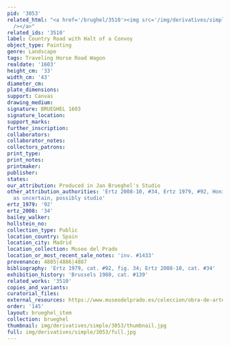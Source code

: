 ```yaml
---
pid: '3053'
related_html: "<a href='/brughel/3510'><img src='/img/derivatives/simple/3510/thumbnail.jpg'
  /></a>"
related_ids: '3510'
label: Country Road with Halt of a Convoy
object_type: Painting
genre: Landscape
tags: Traveling Horse Road Wagon
realdate: '1603'
height_cm: '33'
width_cm: '43'
diameter_cm: 
plate_dimensions: 
support: Canvas
drawing_medium: 
signature: BRUEGHEL 1603
signature_location: 
support_marks: 
further_inscription: 
collaborators: 
collaborator_notes: 
collectors_patrons: 
print_type: 
print_notes: 
printmaker: 
publisher: 
states: 
our_attribution: Produced in Jan Brueghel's Studio
other_attribution_authorities: 'Ertz 2008-10, #34, Ertz 1979, #92, Honig database
  as uncertain, possibly studio'
ertz_1979: '92'
ertz_2008: '34'
bailey_walker: 
hollstein_no: 
collection_type: Public
location_country: Spain
location_city: Madrid
location_collection: Museo del Prado
location_or_most_recent_sale_notes: 'inv. #1433'
provenance: 4885|4886|4887
bibliography: 'Ertz 1979, cat. #92, fig. 34; Ertz 2008-10, cat. #34'
exhibition_history: 'Brussels 1980, cat. #139'
related_works: '3510'
copies_and_variants: 
curatorial_files: 
external_resources: https://www.museodelprado.es/coleccion/obra-de-arte/paisaje-con-galeras/ea22d4d3-dc67-4fd8-b6e4-78e465f02de2
order: '145'
layout: brueghel_item
collection: brueghel
thumbnail: img/derivatives/simple/3053/thumbnail.jpg
full: img/derivatives/simple/3053/full.jpg
---
```


